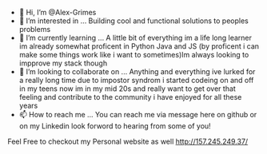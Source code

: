 - 👋 Hi, I’m @Alex-Grimes
- 👀 I’m interested in ... Building cool and functional solutions to peoples problems
- 🌱 I’m currently learning ... A little bit of everything im a life long learner im already somewhat proficent in Python Java and JS (by proficent i can make some things work like i want to sometimes)Im always looking to impprove my stack though 
- 💞️ I’m looking to collaborate on ... Anything and everything ive lurked for a really long time due to impostor syndrom i started codeing on and off in my teens now im in my mid 20s and really want to get over that feeling and contribute to the community i have enjoyed for all these years
- 📫 How to reach me ... You can reach me via message here on github or on my Linkedin look forword to hearing from some of you!

Feel Free to checkout my Personal website as well http://157.245.249.37/ 


